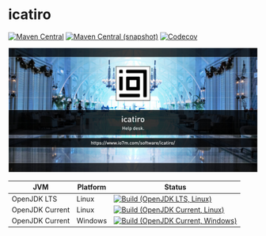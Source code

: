 icatiro
===

[![Maven Central](https://img.shields.io/maven-central/v/com.io7m.icatiro/com.io7m.icatiro.svg?style=flat-square)](http://search.maven.org/#search%7Cga%7C1%7Cg%3A%22com.io7m.icatiro%22)
[![Maven Central (snapshot)](https://img.shields.io/nexus/s/https/s01.oss.sonatype.org/com.io7m.icatiro/com.io7m.icatiro.svg?style=flat-square)](https://s01.oss.sonatype.org/content/repositories/snapshots/com/io7m/icatiro/)
[![Codecov](https://img.shields.io/codecov/c/github/io7m/icatiro.svg?style=flat-square)](https://codecov.io/gh/io7m/icatiro)

![icatiro](./src/site/resources/icatiro.jpg?raw=true)

| JVM             | Platform | Status |
|-----------------|----------|--------|
| OpenJDK LTS     | Linux    | [![Build (OpenJDK LTS, Linux)](https://img.shields.io/github/workflow/status/io7m/icatiro/main-openjdk_lts-linux)](https://github.com/io7m/icatiro/actions?query=workflow%3Amain-openjdk_lts-linux) |
| OpenJDK Current | Linux    | [![Build (OpenJDK Current, Linux)](https://img.shields.io/github/workflow/status/io7m/icatiro/main-openjdk_current-linux)](https://github.com/io7m/icatiro/actions?query=workflow%3Amain-openjdk_current-linux)
| OpenJDK Current | Windows  | [![Build (OpenJDK Current, Windows)](https://img.shields.io/github/workflow/status/io7m/icatiro/main-openjdk_current-windows)](https://github.com/io7m/icatiro/actions?query=workflow%3Amain-openjdk_current-windows)

